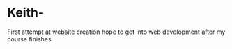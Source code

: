 # Keith-
First attempt at website creation hope to get into web development after my course finishes
